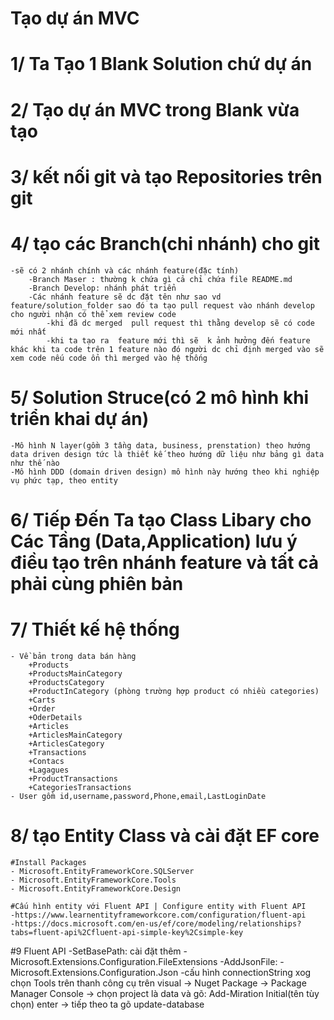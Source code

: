 ﻿# Tạo dự án MVC
# 1/ Ta Tạo 1 Blank Solution chứ dự án
# 2/ Tạo dự án MVC trong Blank vừa tạo
# 3/ kết nối git và tạo Repositories trên git 
# 4/ tạo các Branch(chi nhánh) cho git
	-sẽ có 2 nhánh chính và các nhánh feature(đặc tính)
		-Branch Maser : thường k chứa gì cả chỉ chứa file README.md
		-Branch Develop: nhánh phát triển
		-Các nhánh feature sẽ dc đặt tên như sao vd feature/solution_folder sao đó ta tạo pull request vào nhánh develop cho người nhận có thể xem review code
			-khi đã dc merged  pull request thì thằng develop sẽ có code mới nhất
			-khi ta tạo ra  feature mới thì sẽ  k ảnh hưởng đến feature khác khi ta code trên 1 feature nào đó người dc chỉ định merged vào sẽ xem code nếu code ổn thì merged vào hệ thống
# 5/ Solution Struce(có 2 mô hình khi triển khai dự án)
	-Mô hình N layer(gồm 3 tầng data, business, prenstation) theo hướng data driven design tức là thiết kế theo hướng dữ liệu như bảng gì data như thế nào
	-Mô hình DDD (domain driven design) mô hình này hướng theo khi nghiệp vụ phức tạp, theo entity 
# 6/ Tiếp Đến Ta tạo Class Libary cho Các Tầng (Data,Application) lưu ý điều tạo trên nhánh feature và tất cả phải cùng phiên bản
# 7/ Thiết kế hệ thống 
	- Về bản trong data bán hàng
		+Products
		+ProductsMainCategory
		+ProductsCategory
		+ProductInCategory (phòng trường hợp product có nhiều categories)
		+Carts
		+Order
		+OderDetails
		+Articles
		+ArticlesMainCategory
		+ArticlesCategory
		+Transactions
		+Contacs
		+Lagagues
		+ProductTransactions
		+CategoriesTransactions
	- User gồm id,username,password,Phone,email,LastLoginDate
# 8/ tạo Entity Class và cài đặt EF core
	#Install Packages
	- Microsoft.EntityFrameworkCore.SQLServer
	- Microsoft.EntityFrameworkCore.Tools
	- Microsoft.EntityFrameworkCore.Design

	#Cấu hình entity với Fluent API | Configure entity with Fluent API
	-https://www.learnentityframeworkcore.com/configuration/fluent-api
	-https://docs.microsoft.com/en-us/ef/core/modeling/relationships?tabs=fluent-api%2Cfluent-api-simple-key%2Csimple-key

#9 Fluent API
	-SetBasePath: cài đặt thêm
	-Microsoft.Extensions.Configuration.FileExtensions
	-AddJsonFile:
	-Microsoft.Extensions.Configuration.Json
	-cấu hình connectionString xog chọn Tools trên thanh công cụ trên visual -> Nuget Package -> Package Manager Console -> chọn project là data và gõ: Add-Miration Initial(tên tùy chọn) enter
		-> tiếp theo ta  gõ update-database